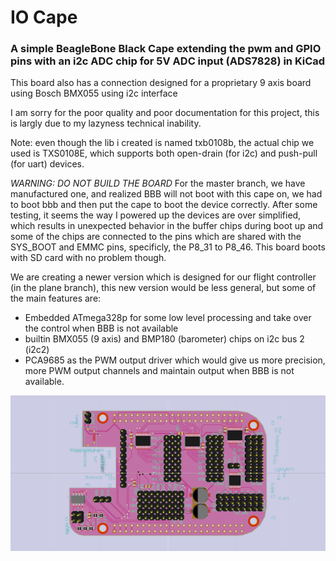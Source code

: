 # IO Cape
### A simple BeagleBone Black Cape extending the pwm and GPIO pins with an i2c ADC chip for 5V ADC input (ADS7828) in KiCad

This board also has a connection designed for a proprietary 9 axis board using Bosch BMX055 using i2c interface

I am sorry for the poor quality and poor documentation for this project, this is largly due to my lazyness technical inability.

Note: even though the lib i created is named txb0108b, the actual chip we used is TXS0108E, which supports both open-drain (for i2c) and push-pull (for uart) devices.

*WARNING: DO NOT BUILD THE BOARD*
For the master branch, we have manufactured one, and realized BBB will not boot with this cape on, we had to boot bbb and then put the cape to boot the device correctly. After some testing, it seems the way I powered up the devices are over simplified, which results in unexpected behavior in the buffer chips during boot up and some of the chips are connected to the pins which are shared with the SYS_BOOT and  EMMC pins, specificly, the P8_31 to P8_46. This board boots with SD card with no problem though.

We are creating a newer version which is designed for our flight controller (in the plane branch), this new version would be less general, but some of the main features are:
* Embedded ATmega328p for some low level processing and take over the control when BBB is not available
* builtin BMX055 (9 axis)  and BMP180 (barometer)  chips on i2c bus 2 (i2c2)
* PCA9685 as the PWM output driver which would give us more precision, more PWM output channels and maintain output when BBB is not available.

![Simple Cape](beaglebone-cape-front.png)
